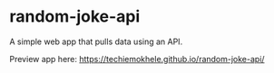 # random-joke-api
A simple web app that pulls data using an API.

Preview app here: https://techiemokhele.github.io/random-joke-api/

